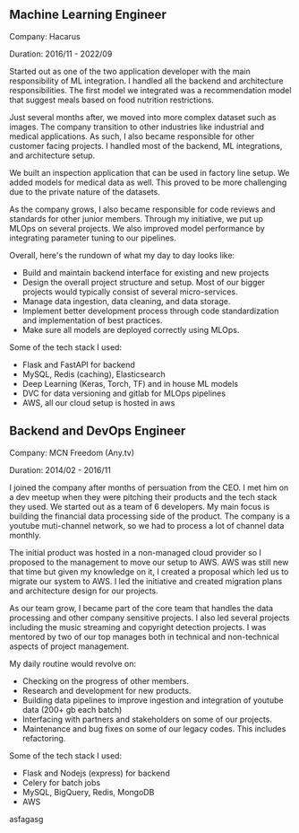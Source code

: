 ## Machine Learning Engineer
Company: Hacarus

Duration: 2016/11 - 2022/09   

Started out as one of the two application developer with the main responsibility of ML integration.
I handled all the backend and architecture responsibilities.
The first model we integrated was a recommendation model that suggest meals based on food nutrition restrictions.

Just several months after, we moved into more complex dataset such as images.
The company transition to other industries like industrial and medical applications.
As such, I also became responsible for other customer facing projects. I handled most of the backend, ML integrations, and architecture setup.

We built an inspection application that can be used in factory line setup. We added models for medical data as well.
This proved to be more challenging due to the private nature of the datasets.

As the company grows, I also became responsible for code reviews and standards for other junior members.
Through my initiative, we put up MLOps on several projects. We also improved model performance by integrating parameter tuning to our pipelines.

Overall, here's the rundown of what my day to day looks like:

- Build and maintain backend interface for existing and new projects
- Design the overall project structure and setup. Most of our bigger projects would typically consist of several micro-services.
- Manage data ingestion, data cleaning, and data storage.
- Implement better development process through code standardization and implementation of best practices.
- Make sure all models are deployed correctly using MLOps.

Some of the tech stack I used:

- Flask and FastAPI for backend
- MySQL, Redis (caching), Elasticsearch
- Deep Learning (Keras, Torch, TF) and in house ML models
- DVC for data versioning and gitlab for MLOps pipelines
- AWS, all our cloud setup is hosted in aws

## Backend and DevOps Engineer
Company: MCN Freedom (Any.tv)

Duration: 2014/02 - 2016/11

I joined the company after months of persuation from the CEO. I met him on a dev meetup when they were pitching their products and the tech stack they used.
We started out as a team of 6 developers. My main focus is building the financial data processing side of the product.
The company is a youtube muti-channel network, so we had to process a lot of channel data monthly.

The initial product was hosted in a non-managed cloud provider so I proposed to the management to move our setup to AWS.
AWS was still new that time but given my knowledge on it, I created a proposal which led us to migrate our system to AWS.
I led the initiative and created migration plans and architecture design for our projects.

As our team grow, I became part of the core team that handles the data processing and other company sensitive projects.
I also led several projects including the music streaming and copyright detection projects.
I was mentored by two of our top manages both in technical and non-technical aspects of project management.

My daily routine would revolve on:

- Checking on the progress of other members.
- Research and development for new products.
- Building data pipelines to improve ingestion and integration of youtube data (200+ gb each batch)
- Interfacing with partners and stakeholders on some of our projects.
- Maintenance and bug fixes on some of our legacy codes. This includes refactoring.

Some of the tech stack I used:

- Flask and Nodejs (express) for backend
- Celery for batch jobs
- MySQL, BigQuery, Redis, MongoDB
- AWS




















asfagasg